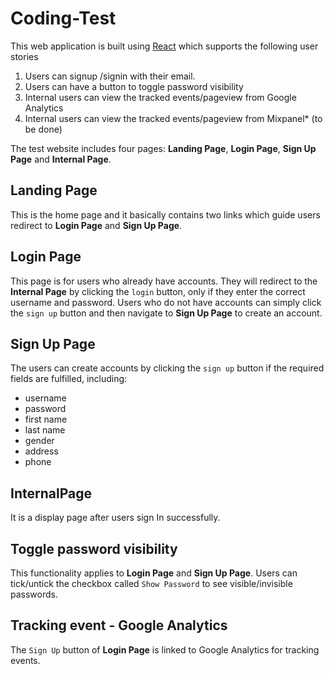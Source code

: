 # Coding-Test

This web application is built using [React](https://reactjs.org) which supports the following user stories

1. Users can signup /signin with their email.
2. Users can have a button to toggle password visibility
3. Internal users can view the tracked events/pageview from Google Analytics
4. Internal users can view the tracked events/pageview from Mixpanel\* (to be done)

The test website includes four pages: **Landing Page**, **Login Page**, **Sign Up Page** and **Internal Page**.

## Landing Page

This is the home page and it basically contains two links which guide users redirect to **Login Page** and **Sign Up Page**.

## Login Page

This page is for users who already have accounts. They will redirect to the **Internal Page** by clicking the `login` button, only if they enter the correct username and password.
Users who do not have accounts can simply click the `sign up` button and then navigate to **Sign Up Page** to create an account.

## Sign Up Page

The users can create accounts by clicking the `sign up` button if the required fields are fulfilled, including:

- username
- password
- first name
- last name
- gender
- address
- phone

## InternalPage

It is a display page after users sign In successfully.

## Toggle password visibility

This functionality applies to **Login Page** and **Sign Up Page**. Users can tick/untick the checkbox called `Show Password` to see visible/invisible passwords.

## Tracking event - Google Analytics

The `Sign Up` button of **Login Page** is linked to Google Analytics for tracking events.
